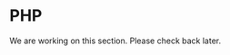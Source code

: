 # PHP

<include from="Snippets-PaymentAPI.md" element-id="snippet-header"></include>

We are working on this section. Please check back later.